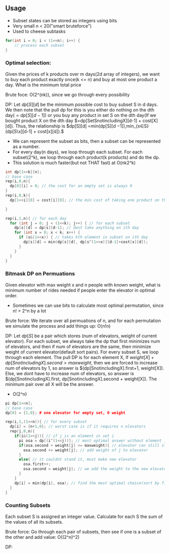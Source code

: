 ## Usage
- Subset states can be stored as integers using bits
- Very small n < 20("smart bruteforce")
- Used to cheese subtasks

```cpp
for(int i = 0; i < (1<<n); i++) {
    // process each subset
}
```
### Optimal selection: 
Given the prices of k products over m days(2d array of integers), we want to buy each product exactly once(k <= n) and buy at most one product a day. What is the minimum total price

Brute foce: O(2^(nk)), since we go through every possibility

DP: Let $dp[S][d]$ be the minimum possible cost to buy subset S in d days. We then note that the pull dp for this is you either do nothing on the dth day($=dp[S][d-1]$) or you buy any product in set S on the dth day(If we bought product X on the dth day $=dp[SetSnotincludingX][d-1] + cost[X][d]). Thus, the relationship is $dp[S][d] =min(dp[S][d −1]),min_{x∈S}(dp[S\x][d-1] + cost[x][d]).$
  - We can represent the subset as bits, then a subset can be represented as a number.
  - For every day(n days), we loop through each subset. For each subset(2^k), we loop through each product(k products) and do the dp.
  - This solution is much faster(but not THAT fast) at O(nk2^k)
```cpp
int dp[1<<k][n];
// base case
rep(i,0,n){
  dp[0][i] = 0; // the cost for an empty set is always 0
}
rep(i,0,k){
  dp[1<<i][0] = cost[i][0]; // the min cost of taking one product on the 0th day is just cost of the product on the 0th day

}

rep(i,1,n){ // for each day
  for (int j = 0; j < (1<<k); j++) { // for each subset 
    dp[s][d] = dp[s][d-1]; // dont take anything on ith day
    for (int x = 0; x < k; x++) {
      if (s&(1<<x)) { // takes kth element in subset on ith day
        dp[s][d] = min(dp[s][d], dp[s^(1<<x)][d-1]+cost[x][d]);
      }
    }
  }
}
```
### Bitmask DP on Permuations
Given elevator with max weight x and n people with known weight, what is minimum number of rides needed if people enter the elevator in optimal order.
- Sometimes we can use bits to calculate most optimal permutation, since n! > 2^n by a lot

Brute force: We iterate over all permuations of n, and for each permutation we simulate the process and add things up: O(n!n)

DP: Let $dp[S]$ be a pair which stores (num of elevators, weight of current elevator). For each subset, we always take the dp that first minimizes num of elevators, and then if num of elevators are the same, then minimize weight of current elevator(default sort pairs). For every subset S, we loop through each element. The pull DP is for each element X, If $weight[X] + dp[SnotincludingX].second > maxweight$, then we are forced to increase num of elevators by 1, so answer is $(dp[SnotincludingX].first+1, weight[X]). Else, we dont have to increase num of elevators, so answer is $(dp[SnotincludingX].first, dp[SnotincludingX].second + weight[X]). The minimum pair over all X will be the answer.
- O(2^n)
```cpp
pi dp[1<<n];
// base case
dp[0] = {1,0}; # one elevator for empty set, 0 weight

rep(i,1,(1<<n)){ // for every subset
  dp[i] = {n+1,0}; // worst case is if it requires n elevators
  rep(j,0,n){
    if(i&(1<<j)){ // if j is an element in set i
      pi osa = dp[(i^(1<<j))]; // most optimal answer without element j
      if(osa.second + weight[j] <= maxweight){ // elevator can still stand this weight in most optimal choice
        osa.second += weight[j]; // add weight of j to elevator
      }
      else{ // it couldnt stand it, must make new elevator
        osa.first++;
        osa.second = weight[j]; // we add the weight to the new elevator
      }
    }
    dp[i] = min(dp[i], osa); // find the most optimal choice(sort by first, then by second)
  }
}

```

### Counting Subsets

Each subset S is assigned an integer value. Calculate for each S the sum of the values of all its subsets. 

Brute force: Go through each pair of subsets, then see if one is a subset of the other and add value: O((2^n)^2)

DP: 

